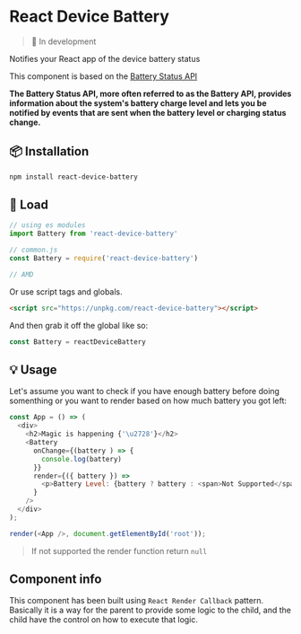 # React Device Battery

> 👀 In development

Notifies your React app of the device battery status

This component is based on the [Battery Status API](https://developer.mozilla.org/en-US/docs/Web/API/Battery_Status_API)

__The Battery Status API, more often referred to as the Battery API, provides information about the system's battery charge level and lets you be notified by events that are sent when the battery level or charging status change.__

## :package: Installation

```bash
npm install react-device-battery
```

## :rocket: Load

```js
// using es modules
import Battery from 'react-device-battery'

// common.js
const Battery = require('react-device-battery')

// AMD

```

Or use script tags and globals.

```html
<script src="https://unpkg.com/react-device-battery"></script>
```

And then grab it off the global like so:

```js
const Battery = reactDeviceBattery
```

## :bulb: Usage

Let's assume you want to check if you have enough battery before doing somenthing or you want to render based on how much battery you got left:

```javascript
const App = () => (
  <div>
    <h2>Magic is happening {'\u2728'}</h2>
    <Battery 
      onChange={(battery ) => {
        console.log(battery)
      }}
      render={({ battery }) =>
        <p>Battery Level: {battery ? battery : <span>Not Supported</span>}.</p>
      } 
    />
  </div>
);

render(<App />, document.getElementById('root'));
```

> If not supported the render function return `null`

## Component info

This component has been built using `React Render Callback` pattern. Basically it is a way for the parent to provide some logic to the child, and the child have the control on how to execute that logic.

